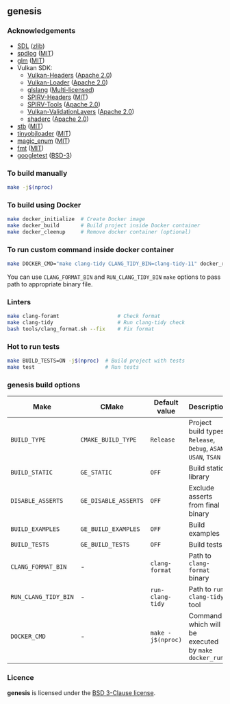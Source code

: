 ## genesis

### Acknowledgements

- [SDL](https://www.libsdl.org) ([zlib](https://www.libsdl.org/license.php))
- [spdlog](https://github.com/gabime/spdlog) ([MIT](https://github.com/gabime/spdlog/blob/v1.8.2/LICENSE))
- [glm](https://github.com/g-truc/glm) ([MIT](https://github.com/g-truc/glm/blob/0.9.9.8/copying.txt))
- Vulkan SDK:
  - [Vulkan-Headers](https://github.com/KhronosGroup/Vulkan-Headers) ([Apache 2.0](https://github.com/KhronosGroup/Vulkan-Headers/blob/sdk-1.2.162.0/LICENSE.txt))
  - [Vulkan-Loader](https://github.com/KhronosGroup/Vulkan-Loader) ([Apache 2.0](https://github.com/KhronosGroup/Vulkan-Loader/blob/sdk-1.2.162.0/LICENSE.txt))
  - [glslang](https://github.com/KhronosGroup/glslang) ([Multi-licensed](https://github.com/KhronosGroup/glslang/blob/11.1.0/LICENSE.txt))
  - [SPIRV-Headers](https://github.com/KhronosGroup/SPIRV-Headers) ([MIT](https://github.com/KhronosGroup/SPIRV-Headers/blob/1.5.4.raytracing.fixed/LICENSE))
  - [SPIRV-Tools](https://github.com/KhronosGroup/SPIRV-Tools) ([Apache 2.0](https://github.com/KhronosGroup/SPIRV-Tools/blob/v2020.6/LICENSE))
  - [Vulkan-ValidationLayers](https://github.com/KhronosGroup/Vulkan-ValidationLayers) ([Apache 2.0](https://github.com/KhronosGroup/Vulkan-ValidationLayers/blob/sdk-1.2.162.0/LICENSE.txt))
  - [shaderc](https://github.com/google/shaderc) ([Apache 2.0](https://github.com/google/shaderc/blob/v2020.4/LICENSE))
- [stb](https://github.com/nothings/stb) ([MIT](https://github.com/nothings/stb/blob/b42009b3b9d4ca35bc703f5310eedc74f584be58/LICENSE))
- [tinyobjloader](https://github.com/tinyobjloader/tinyobjloader) ([MIT](https://github.com/tinyobjloader/tinyobjloader/blob/v2.0.0rc8/LICENSE))
- [magic_enum](https://github.com/Neargye/magic_enum) ([MIT](https://github.com/Neargye/magic_enum/blob/v0.7.2/LICENSE))
- [fmt](https://github.com/fmtlib/fmt) ([MIT](https://github.com/fmtlib/fmt/blob/7.1.3/LICENSE.rst))
- [googletest](https://github.com/google/googletest) ([BSD-3](https://github.com/google/googletest/blob/release-1.10.0/LICENSE))

### To build manually

```bash
make -j$(nproc)
```

### To build using Docker

```bash
make docker_initialize  # Create Docker image
make docker_build       # Build project inside Docker container
make docker_cleenup     # Remove docker container (optional)
```

### To run custom command inside docker container

```bash
make DOCKER_CMD="make clang-tidy CLANG_TIDY_BIN=clang-tidy-11" docker_run
```

You can use `CLANG_FORMAT_BIN` and `RUN_CLANG_TIDY_BIN` `make` options to pass path to
appropriate binary file.

### Linters

```bash
make clang-foramt                   # Check format
make clang-tidy                     # Run clang-tidy check
bash tools/clang_format.sh --fix    # Fix format
```

### Hot to run tests

```bash
make BUILD_TESTS=ON -j$(nproc)  # Build project with tests
make test                       # Run tests
```

### genesis build options

| Make | CMake | Default value| Description |
|------|-------|--------------|-------------|
| `BUILD_TYPE` | `CMAKE_BUILD_TYPE` | `Release` | Project build types: `Release`, `Debug`, `ASAN`, `USAN`, `TSAN` |
| `BUILD_STATIC` | `GE_STATIC` | `OFF` | Build static library |
| `DISABLE_ASSERTS` | `GE_DISABLE_ASSERTS` | `OFF` | Exclude asserts from final binary |
| `BUILD_EXAMPLES` | `GE_BUILD_EXAMPLES` | `OFF` | Build examples |
| `BUILD_TESTS` | `GE_BUILD_TESTS` | `OFF` | Build tests |
| `CLANG_FORMAT_BIN` | - | `clang-format` | Path to `clang-format` binary |
| `RUN_CLANG_TIDY_BIN` | - | `run-clang-tidy` | Path to `run-clang-tidy` tool |
| `DOCKER_CMD` | - | `make -j$(nproc)` | Command which will be executed by `make docker_run` |

### Licence

**genesis** is licensed under the [BSD 3-Clause license](LICENSE).

